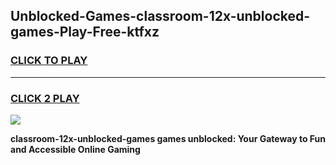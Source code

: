 
## Unblocked-Games-classroom-12x-unblocked-games-Play-Free-ktfxz
<h3>
<a href="https://premium76.site?title=classroom-12x-unblocked-games&ref=22A">CLICK TO PLAY</a></h3>
<hr>

<h3>
<a href="https://premium76.site?title=classroom-12x-unblocked-games&ref=22A">CLICK 2 PLAY</a>
  
</h3>

<a href="https://premium76.site?title=classroom-12x-unblocked-games&ref=22A"><img src="https://clearcache.store/games.png"></a>


**classroom-12x-unblocked-games games unblocked: Your Gateway to Fun and Accessible Online Gaming**
